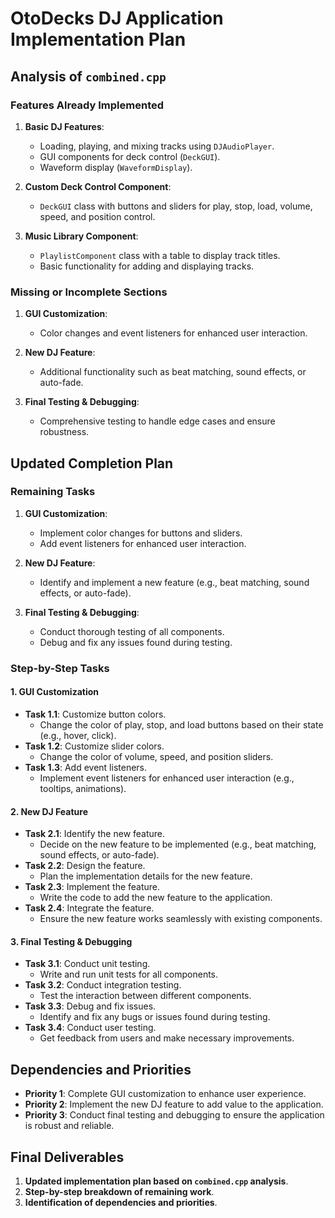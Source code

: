
# OtoDecks DJ Application Implementation Plan

## Analysis of `combined.cpp`

### Features Already Implemented
1. **Basic DJ Features**:
   - Loading, playing, and mixing tracks using `DJAudioPlayer`.
   - GUI components for deck control (`DeckGUI`).
   - Waveform display (`WaveformDisplay`).

2. **Custom Deck Control Component**:
   - `DeckGUI` class with buttons and sliders for play, stop, load, volume, speed, and position control.

3. **Music Library Component**:
   - `PlaylistComponent` class with a table to display track titles.
   - Basic functionality for adding and displaying tracks.

### Missing or Incomplete Sections
1. **GUI Customization**:
   - Color changes and event listeners for enhanced user interaction.

2. **New DJ Feature**:
   - Additional functionality such as beat matching, sound effects, or auto-fade.

3. **Final Testing & Debugging**:
   - Comprehensive testing to handle edge cases and ensure robustness.

## Updated Completion Plan

### Remaining Tasks
1. **GUI Customization**:
   - Implement color changes for buttons and sliders.
   - Add event listeners for enhanced user interaction.

2. **New DJ Feature**:
   - Identify and implement a new feature (e.g., beat matching, sound effects, or auto-fade).

3. **Final Testing & Debugging**:
   - Conduct thorough testing of all components.
   - Debug and fix any issues found during testing.

### Step-by-Step Tasks

#### 1. GUI Customization
- **Task 1.1**: Customize button colors.
  - Change the color of play, stop, and load buttons based on their state (e.g., hover, click).
- **Task 1.2**: Customize slider colors.
  - Change the color of volume, speed, and position sliders.
- **Task 1.3**: Add event listeners.
  - Implement event listeners for enhanced user interaction (e.g., tooltips, animations).

#### 2. New DJ Feature
- **Task 2.1**: Identify the new feature.
  - Decide on the new feature to be implemented (e.g., beat matching, sound effects, or auto-fade).
- **Task 2.2**: Design the feature.
  - Plan the implementation details for the new feature.
- **Task 2.3**: Implement the feature.
  - Write the code to add the new feature to the application.
- **Task 2.4**: Integrate the feature.
  - Ensure the new feature works seamlessly with existing components.

#### 3. Final Testing & Debugging
- **Task 3.1**: Conduct unit testing.
  - Write and run unit tests for all components.
- **Task 3.2**: Conduct integration testing.
  - Test the interaction between different components.
- **Task 3.3**: Debug and fix issues.
  - Identify and fix any bugs or issues found during testing.
- **Task 3.4**: Conduct user testing.
  - Get feedback from users and make necessary improvements.

## Dependencies and Priorities
- **Priority 1**: Complete GUI customization to enhance user experience.
- **Priority 2**: Implement the new DJ feature to add value to the application.
- **Priority 3**: Conduct final testing and debugging to ensure the application is robust and reliable.

## Final Deliverables
1. **Updated implementation plan based on `combined.cpp` analysis**.
2. **Step-by-step breakdown of remaining work**.
3. **Identification of dependencies and priorities**.

